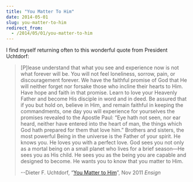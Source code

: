 ```yaml
---
title: "You Matter To Him"
date: 2014-05-01
slug: you-matter-to-him
redirect_from:
  - /2014/05/01/you-matter-to-him
---
```


<p>I find myself returning often to this wonderful quote from President Uchtdorf:</p><blockquote><p>[P]lease understand that what you see and experience now is not what forever will be. You will not feel loneliness, sorrow, pain, or discouragement forever. We have the faithful promise of God that He will neither forget nor forsake those who incline their hearts to Him. Have hope and faith in that promise. Learn to love your Heavenly Father and become His disciple in word and in deed. Be assured that if you but hold on, believe in Him, and remain faithful in keeping the commandments, one day you will experience for yourselves the promises revealed to the Apostle Paul: “Eye hath not seen, nor ear heard, neither have entered into the heart of man, the things which God hath prepared for them that love him.” Brothers and sisters, the most powerful Being in the universe is the Father of your spirit. He knows you. He loves you with a perfect love. God sees you not only as a mortal being on a small planet who lives for a brief season—He sees you as His child. He sees you as the being you are capable and designed to become. He wants you to know that you matter to Him.</p><p>--Dieter F. Uchtdorf, “<a href="https://churchofjesuschrist.org/ensign/print/2011/11/you-matter-to-him" target="_blank">You Matter to Him</a>”, Nov 2011 <em>Ensign</em></p></blockquote>